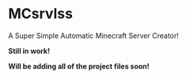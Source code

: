 # MCsrvlss
A Super Simple Automatic Minecraft Server Creator!

**Still in work!**

**Will be adding all of the project files soon!**
